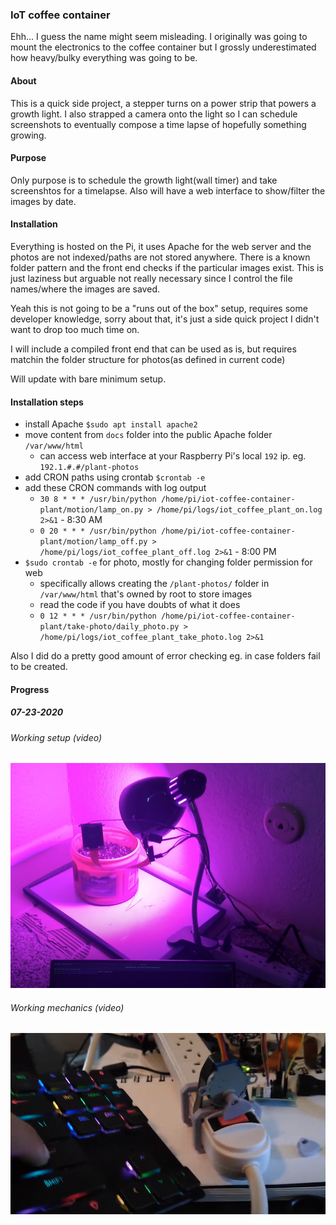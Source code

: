 ### IoT coffee container

Ehh... I guess the name might seem misleading. I originally was going to mount the electronics to the coffee container but I grossly underestimated how heavy/bulky everything was going to be.

#### About
This is a quick side project, a stepper turns on a power strip that powers a growth light.
I also strapped a camera onto the light so I can schedule screenshots to eventually compose a time lapse of hopefully something growing.

#### Purpose

Only purpose is to schedule the growth light(wall timer) and take screenshtos for a timelapse. Also will have a web interface to show/filter the images by date.

#### Installation

Everything is hosted on the Pi, it uses Apache for the web server and the photos are not indexed/paths are not stored anywhere. There is a known folder pattern and the front end checks if the particular images exist. This is just laziness but arguable not really necessary since I control the file names/where the images are saved.

Yeah this is not going to be a "runs out of the box" setup, requires some developer knowledge, sorry about that, it's just a side quick project I didn't want to drop too much time on.

I will include a compiled front end that can be used as is, but requires matchin the folder structure for photos(as defined in current code)

Will update with bare minimum setup.

#### Installation steps

- install Apache `$sudo apt install apache2`
- move content from `docs` folder into the public Apache folder `/var/www/html`
  - can access web interface at your Raspberry Pi's local `192` ip. eg. `192.1.#.#/plant-photos`
- add CRON paths using crontab `$crontab -e`
- add these CRON commands with log output
  - `30 8 * * * /usr/bin/python /home/pi/iot-coffee-container-plant/motion/lamp_on.py > /home/pi/logs/iot_coffee_plant_on.log 2>&1` - 8:30 AM
  - `0 20 * * * /usr/bin/python /home/pi/iot-coffee-container-plant/motion/lamp_off.py > /home/pi/logs/iot_coffee_plant_off.log 2>&1` - 8:00 PM
- `$sudo crontab -e` for photo, mostly for changing folder permission for web
  - specifically allows creating the `/plant-photos/` folder in `/var/www/html` that's owned by root to store images
  - read the code if you have doubts of what it does
  - `0 12 * * * /usr/bin/python /home/pi/iot-coffee-container-plant/take-photo/daily_photo.py > /home/pi/logs/iot_coffee_plant_take_photo.log 2>&1`

Also I did do a pretty good amount of error checking eg. in case folders fail to be created.

#### Progress

##### 07-23-2020

###### Working setup (video)

[![Current setup](./readme-current-setup.PNG)](https://www.youtube.com/watch?v=jOy4ZFDWieg)

###### Working mechanics (video)

[![Working mechanics](./readme-keyboard-runs-stepper.PNG)](https://www.youtube.com/watch?v=JykWnyMIR4g)

